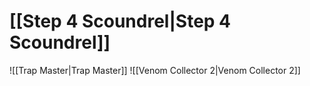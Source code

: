 # [[Step 4 Scoundrel|Step 4 Scoundrel]]
![[Trap Master|Trap Master]]
![[Venom Collector 2|Venom Collector 2]]